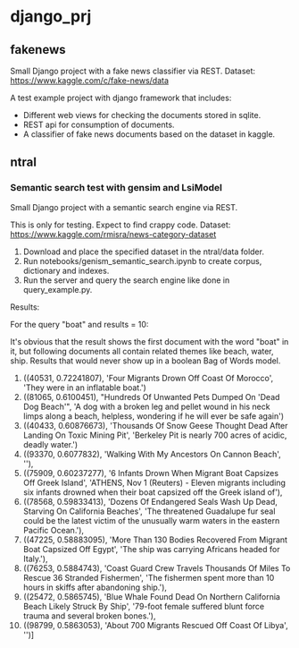 # django_prj

## fakenews

Small Django project with a fake news classifier via REST.
Dataset: https://www.kaggle.com/c/fake-news/data

A test example project with django framework that includes:
* Different web views for checking the documents stored in sqlite.
* REST api for consumption of documents.
* A classifier of fake news documents based on the dataset in kaggle.


## ntral

### Semantic search test with gensim and LsiModel

Small Django project with a semantic search engine via REST.

This is only for testing. Expect to find crappy code.
Dataset: https://www.kaggle.com/rmisra/news-category-dataset

1. Download and place the specified dataset in the ntral/data folder.
2. Run notebooks/genism_semantic_search.ipynb to create corpus, dictionary and indexes.
3. Run the server and query the search engine like done in query_example.py.

Results:

For the query "boat" and results = 10:

It's obvious that the result shows the first document with the word "boat" in it, but following documents all contain related themes like beach, water, ship. Results that would never show up in a boolean Bag of Words model.

1. ((40531, 0.72241807), 'Four Migrants Drown Off Coast Of Morocco', 'They were in an inflatable boat.')
2. ((81065, 0.6100451), "Hundreds Of Unwanted Pets Dumped On 'Dead Dog Beach'", 'A dog with a broken leg and pellet wound in his neck limps along a beach, helpless, wondering if he will ever be safe again')
3. ((40433, 0.60876673), 'Thousands Of Snow Geese Thought Dead After Landing On Toxic Mining Pit', 'Berkeley Pit is nearly 700 acres of acidic, deadly water.')
4. ((93370, 0.6077832), 'Walking With My Ancestors On Cannon Beach', ''),
5. ((75909, 0.60237277), '6 Infants Drown When Migrant Boat Capsizes Off Greek Island', 'ATHENS, Nov 1 (Reuters) - Eleven migrants including six infants drowned when their boat capsized off the Greek island of'),
6. ((78568, 0.59833413), 'Dozens Of Endangered Seals Wash Up Dead, Starving On California Beaches', 'The threatened Guadalupe fur seal could be the latest victim of the unusually warm waters in the eastern Pacific Ocean.'),
7. ((47225, 0.58883095), 'More Than 130 Bodies Recovered From Migrant Boat Capsized Off Egypt', 'The ship was carrying Africans headed for Italy.'),
8. ((76253, 0.5884743), 'Coast Guard Crew Travels Thousands Of Miles To Rescue 36 Stranded Fishermen', 'The fishermen spent more than 10 hours in skiffs after abandoning ship.'),
9. ((25472, 0.5865745), 'Blue Whale Found Dead On Northern California Beach Likely Struck By Ship', '79-foot female suffered blunt force trauma and several broken bones.'),
10. ((98799, 0.5863053), 'About 700 Migrants Rescued Off Coast Of Libya', '')]
